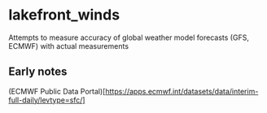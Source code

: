 # lakefront_winds
Attempts to measure accuracy of global weather model forecasts (GFS, ECMWF) with actual measurements 

## Early notes

(ECMWF Public Data Portal)[https://apps.ecmwf.int/datasets/data/interim-full-daily/levtype=sfc/] 